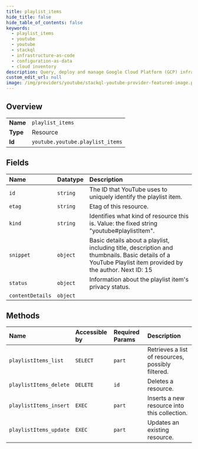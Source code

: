 ```yaml
---
title: playlist_items
hide_title: false
hide_table_of_contents: false
keywords:
  - playlist_items
  - youtube
  - youtube    
  - stackql
  - infrastructure-as-code
  - configuration-as-data
  - cloud inventory
description: Query, deploy and manage Google Cloud Platform (GCP) infrastructure and resources using SQL
custom_edit_url: null
image: /img/providers/youtube/stackql-youtube-provider-featured-image.png
---
```

  
    

## Overview
<table><tbody>
<tr><td><b>Name</b></td><td><code>playlist_items</code></td></tr>
<tr><td><b>Type</b></td><td>Resource</td></tr>
<tr><td><b>Id</b></td><td><code>youtube.youtube.playlist_items</code></td></tr>
</tbody></table>

## Fields
| Name | Datatype | Description |
|:-----|:---------|:------------|
| `id` | `string` | The ID that YouTube uses to uniquely identify the playlist item. |
| `etag` | `string` | Etag of this resource. |
| `kind` | `string` | Identifies what kind of resource this is. Value: the fixed string "youtube#playlistItem". |
| `snippet` | `object` | Basic details about a playlist, including title, description and thumbnails. Basic details of a YouTube Playlist item provided by the author. Next ID: 15 |
| `status` | `object` | Information about the playlist item's privacy status. |
| `contentDetails` | `object` |  |
## Methods
| Name | Accessible by | Required Params | Description |
|:-----|:--------------|:----------------|:------------|
| `playlistItems_list` | `SELECT` | `part` | Retrieves a list of resources, possibly filtered. |
| `playlistItems_delete` | `DELETE` | `id` | Deletes a resource. |
| `playlistItems_insert` | `EXEC` | `part` | Inserts a new resource into this collection. |
| `playlistItems_update` | `EXEC` | `part` | Updates an existing resource. |
